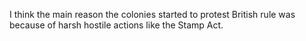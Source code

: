 I think the main reason the colonies started to protest British rule was because of harsh hostile actions like the Stamp Act.
<!--stackedit_data:
eyJoaXN0b3J5IjpbODE4NDUxMTMwXX0=
-->